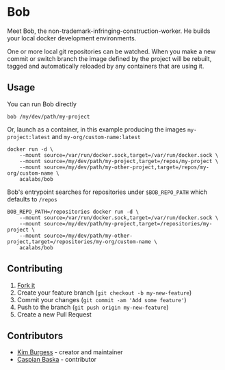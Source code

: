 # Bob

Meet Bob, the non-trademark-infringing-construction-worker. He builds your local docker development environments.

One or more local git repositories can be watched. When you make a new commit or switch branch the image defined by the project will be rebuilt, tagged and automatically reloaded by any containers that are using it.

## Usage

You can run Bob directly

```
bob /my/dev/path/my-project
```

Or, launch as a container, in this example producing the images `my-project:latest` and `my-org/custom-name:latest`

```
docker run -d \
    --mount source=/var/run/docker.sock,target=/var/run/docker.sock \
    --mount source=/my/dev/path/my-project,target=/repos/my-project \
    --mount source=/my/dev/path/my-other-project,target=/repos/my-org/custom-name \
    acalabs/bob
```

Bob's entrypoint searches for repositories under `$BOB_REPO_PATH` which defaults to `/repos`

```
BOB_REPO_PATH=/repositories docker run -d \
    --mount source=/var/run/docker.sock,target=/var/run/docker.sock \
    --mount source=/my/dev/path/my-project,target=/repositories/my-project \
    --mount source=/my/dev/path/my-other-project,target=/repositories/my-org/custom-name \
    acalabs/bob
```

## Contributing

1. [Fork it](https://github.com/aca-labs/bob/fork)
2. Create your feature branch (`git checkout -b my-new-feature`)
3. Commit your changes (`git commit -am 'Add some feature'`)
4. Push to the branch (`git push origin my-new-feature`)
5. Create a new Pull Request

## Contributors

- [Kim Burgess](https://github.com/kimburgess) - creator and maintainer
- [Caspian Baska](https://github.com/caspiano) - contributor
